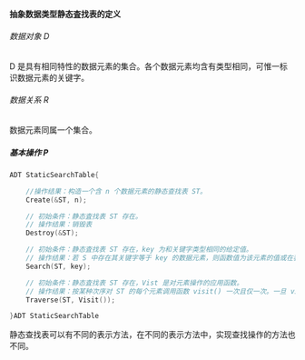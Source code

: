 
#### 抽象数据类型静态査找表的定义

###### 数据对象 D

D 是具有相同特性的数据元素的集合。各个数据元素均含有类型相同，可惟一标识数据元素的关键字。

###### 数据关系 R

数据元素同属一个集合。

##### 基本操作 P

```cpp
ADT StaticSearchTable{

    //操作结果：构造一个含 n 个数据元素的静态查找表 ST。
    Create(&ST, n);

    // 初始条件：静态査找表 ST 存在。
    // 操作结果：销毁表
    Destroy(&ST);

    // 初始条件：静态査找表 ST 存在，key 为和关键字类型相同的给定值。
    // 操作结果：若 S 中存在其关键字等于 key 的数据元素，则函数值为该元素的值或在表中的位置，否则为“空”
    Search(ST, key);

    // 初始条件：静态査找表 ST 存在，Vist 是对元素操作的应用函数。
    // 操作结果：按某种次序对 ST 的每个元素调用函数 visit() 一次且仅一次。一旦 visit() 失败，则操作失败。
    Traverse(ST, Visit());

}ADT StaticSearchTable
```

静态查找表可以有不同的表示方法，在不同的表示方法中，实现查找操作的方法也不同。